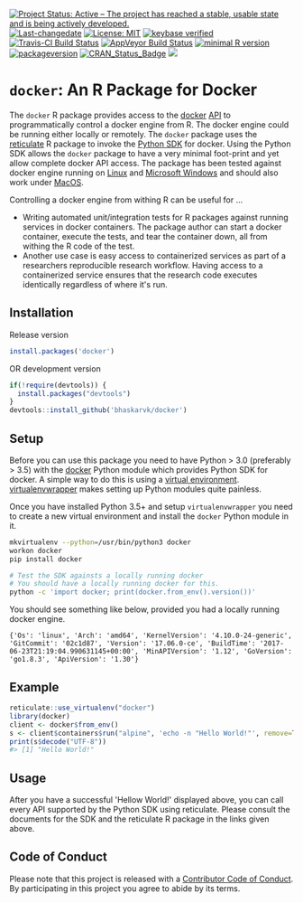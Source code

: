 
[![Project Status: Active – The project has reached a stable, usable state and is being actively developed.](http://www.repostatus.org/badges/latest/active.svg)](http://www.repostatus.org/#active) [![Last-changedate](https://img.shields.io/badge/last%20change-2017--07--13-green.svg)](/commits/master) [![License: MIT](https://img.shields.io/badge/License-MIT-yellow.svg)](https://opensource.org/licenses/MIT) [![keybase verified](https://img.shields.io/badge/keybase-verified-brightgreen.svg)](https://gist.github.com/bhaskarvk/46fbf2ba7b5713151d7e) [![Travis-CI Build Status](https://travis-ci.org/bhaskarvk/docker.svg?branch=master)](https://travis-ci.org/bhaskarvk/docker) [![AppVeyor Build Status](https://ci.appveyor.com/api/projects/status/github/bhaskarvk/docker?branch=master&svg=true)](https://ci.appveyor.com/project/bhaskarvk/docker) [![minimal R version](https://img.shields.io/badge/R%3E%3D-3.1.0-6666ff.svg)](https://cran.r-project.org/) [![packageversion](https://img.shields.io/badge/Package%20version-0.0.9000-orange.svg?style=flat-square)](commits/master) [![CRAN\_Status\_Badge](http://www.r-pkg.org/badges/version/docker)](https://cran.r-project.org/package=docker) [![](http://cranlogs.r-pkg.org/badges/grand-total/docker)](http://cran.rstudio.com/web/packages/docker/index.html)

`docker`: An R Package for Docker
=================================

The `docker` R package provides access to the [docker](https://www.docker.com/) [API](https://docs.docker.com/engine/api/) to programmatically control a docker engine from R. The docker engine could be running either locally or remotely. The `docker` package uses the [reticulate](https://rstudio.github.io/reticulate/) R package to invoke the [Python SDK](https://docker-py.readthedocs.io/en/stable/) for docker. Using the Python SDK allows the `docker` package to have a very minimal foot-print and yet allow complete docker API access. The package has been tested against docker engine running on [Linux](https://www.docker.com/docker-ubuntu) and [Microsoft Windows](https://www.docker.com/docker-windows) and should also work under [MacOS](https://www.docker.com/docker-mac).

Controlling a docker engine from withing R can be useful for ...

-   Writing automated unit/integration tests for R packages against running services in docker containers. The package author can start a docker container, execute the tests, and tear the container down, all from withing the R code of the test.
-   Another use case is easy access to containerized services as part of a researchers reproducible research workflow. Having access to a containerized service ensures that the research code executes identically regardless of where it's run.

Installation
------------

Release version

``` r
install.packages('docker')
```

OR development version

``` r
if(!require(devtools)) {
  install.packages("devtools")
}
devtools::install_github('bhaskarvk/docker')
```

Setup
-----

Before you can use this package you need to have Python &gt; 3.0 (preferably &gt; 3.5) with the [docker](https://docker-py.readthedocs.io/en/stable/index.html) Python module which provides Python SDK for docker. A simple way to do this is using a [virtual environment](http://docs.python-guide.org/en/latest/dev/virtualenvs/). [virtualenvwrapper](http://docs.python-guide.org/en/latest/dev/virtualenvs/#virtualenvwrapper) makes setting up Python modules quite painless.

Once you have installed Python 3.5+ and setup `virtualenvwrapper` you need to create a new virtual environment and install the `docker` Python module in it.

``` bash
mkvirtualenv --python=/usr/bin/python3 docker
workon docker
pip install docker

# Test the SDK againsts a locally running docker
# You should have a locally running docker for this.
python -c 'import docker; print(docker.from_env().version())'
```

You should see something like below, provided you had a locally running docker engine.

    {'Os': 'linux', 'Arch': 'amd64', 'KernelVersion': '4.10.0-24-generic', 'GitCommit': '02c1d87', 'Version': '17.06.0-ce', 'BuildTime': '2017-06-23T21:19:04.990631145+00:00', 'MinAPIVersion': '1.12', 'GoVersion': 'go1.8.3', 'ApiVersion': '1.30'}

Example
-------

``` r
reticulate::use_virtualenv("docker")
library(docker)
client <- docker$from_env()
s <- client$containers$run("alpine", 'echo -n "Hello World!"', remove=TRUE)
print(s$decode("UTF-8"))
#> [1] "Hello World!"
```

Usage
-----

After you have a successful 'Hellow World!' displayed above, you can call every API supported by the Python SDK using reticulate. Please consult the documents for the SDK and the reticulate R package in the links given above.

Code of Conduct
---------------

Please note that this project is released with a [Contributor Code of Conduct](CONDUCT.md). By participating in this project you agree to abide by its terms.
